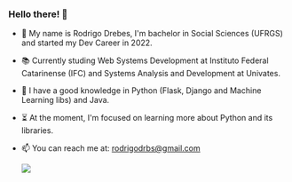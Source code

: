   ###        Hello there! 👋

- 🌱 My name is Rodrigo Drebes, I'm bachelor in Social Sciences (UFRGS) and started my Dev Career in 2022. 

- 📚 Currently studing Web Systems Development at Instituto Federal Catarinense (IFC) and Systems Analysis and Development at Univates.

- 📜 I have a good knowledge in Python (Flask, Django and Machine Learning libs) and Java.

- ⏳ At the moment, I'm focused on learning more about Python and its libraries.

- 📫 You can reach me at: rodrigodrbs@gmail.com


   <a href="https://www.linkedin.com/in/rodrigodrebes/"><img src="https://img.shields.io/badge/LinkedIn-0077B5?style=for-the-badge&logo=linkedin&logoColor=white" target="_blank"></a>

